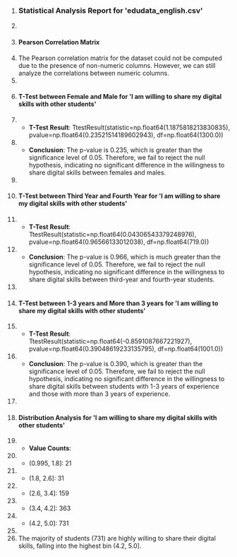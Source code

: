 1. ### Statistical Analysis Report for 'edudata_english.csv'
2. 
3. #### Pearson Correlation Matrix
4. The Pearson correlation matrix for the dataset could not be computed due to the presence of non-numeric columns. However, we can still analyze the correlations between numeric columns.
5. 
6. #### T-Test between Female and Male for 'I am willing to share my digital skills with other students'
7. - **T-Test Result**: TtestResult(statistic=np.float64(1.1875818213830835), pvalue=np.float64(0.23521514189602943), df=np.float64(1300.0))
8. - **Conclusion**: The p-value is 0.235, which is greater than the significance level of 0.05. Therefore, we fail to reject the null hypothesis, indicating no significant difference in the willingness to share digital skills between females and males.
9. 
10. #### T-Test between Third Year and Fourth Year for 'I am willing to share my digital skills with other students'
11. - **T-Test Result**: TtestResult(statistic=np.float64(0.04306543379248976), pvalue=np.float64(0.96566133012038), df=np.float64(719.0))
12. - **Conclusion**: The p-value is 0.966, which is much greater than the significance level of 0.05. Therefore, we fail to reject the null hypothesis, indicating no significant difference in the willingness to share digital skills between third-year and fourth-year students.
13. 
14. #### T-Test between 1-3 years and More than 3 years for 'I am willing to share my digital skills with other students'
15. - **T-Test Result**: TtestResult(statistic=np.float64(-0.8591087667221927), pvalue=np.float64(0.39048619233135795), df=np.float64(1001.0))
16. - **Conclusion**: The p-value is 0.390, which is greater than the significance level of 0.05. Therefore, we fail to reject the null hypothesis, indicating no significant difference in the willingness to share digital skills between students with 1-3 years of experience and those with more than 3 years of experience.
17. 
18. #### Distribution Analysis for 'I am willing to share my digital skills with other students'
19. - **Value Counts**:
20.   - (0.995, 1.8]: 21
21.   - (1.8, 2.6]: 31
22.   - (2.6, 3.4]: 159
23.   - (3.4, 4.2]: 363
24.   - (4.2, 5.0]: 731
25. 
26. The majority of students (731) are highly willing to share their digital skills, falling into the highest bin (4.2, 5.0].
